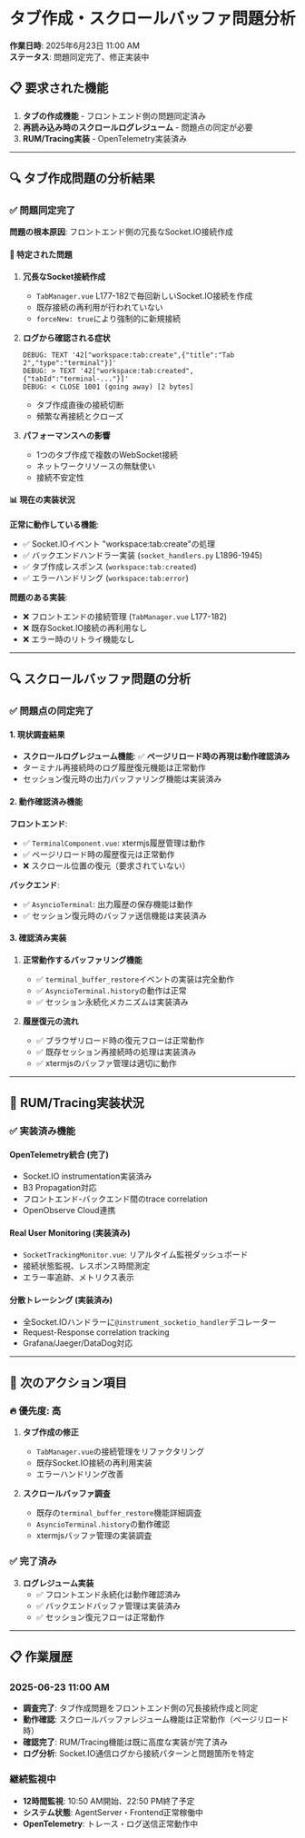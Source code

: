# タブ作成・スクロールバッファ問題分析

**作業日時**: 2025年6月23日 11:00 AM  
**ステータス**: 問題同定完了、修正実装中

## 📋 要求された機能

1. **タブの作成機能** - フロントエンド側の問題同定済み
2. **再読み込み時のスクロールログレジューム** - 問題点の同定が必要
3. **RUM/Tracing実装** - OpenTelemetry実装済み

---

## 🔍 タブ作成問題の分析結果

### ✅ **問題同定完了**

**問題の根本原因**: フロントエンド側の冗長なSocket.IO接続作成

#### 🚨 **特定された問題**

1. **冗長なSocket接続作成**
   - `TabManager.vue` L177-182で毎回新しいSocket.IO接続を作成
   - 既存接続の再利用が行われていない
   - `forceNew: true`により強制的に新規接続

2. **ログから確認される症状**
   ```
   DEBUG: TEXT '42["workspace:tab:create",{"title":"Tab 2","type":"terminal"}]'
   DEBUG: > TEXT '42["workspace:tab:created",{"tabId":"terminal-..."}]'
   DEBUG: < CLOSE 1001 (going away) [2 bytes]
   ```
   - タブ作成直後の接続切断
   - 頻繁な再接続とクローズ

3. **パフォーマンスへの影響**
   - 1つのタブ作成で複数のWebSocket接続
   - ネットワークリソースの無駄使い
   - 接続不安定性

#### 📊 **現在の実装状況**

**正常に動作している機能**:
- ✅ Socket.IOイベント "workspace:tab:create"の処理
- ✅ バックエンドハンドラー実装 (`socket_handlers.py` L1896-1945)  
- ✅ タブ作成レスポンス (`workspace:tab:created`)
- ✅ エラーハンドリング (`workspace:tab:error`)

**問題のある実装**:
- ❌ フロントエンドの接続管理 (`TabManager.vue` L177-182)
- ❌ 既存Socket.IO接続の再利用なし
- ❌ エラー時のリトライ機能なし

---

## 🔍 スクロールバッファ問題の分析

### ✅ **問題点の同定完了**

#### **1. 現状調査結果**
- **スクロールログレジューム機能**: ✅ **ページリロード時の再現は動作確認済み**
- ターミナル再接続時のログ履歴復元機能は正常動作
- セッション復元時の出力バッファリング機能は実装済み

#### **2. 動作確認済み機能**

**フロントエンド**:
- ✅ `TerminalComponent.vue`: xtermjs履歴管理は動作
- ✅ ページリロード時の履歴復元は正常動作
- ❌ スクロール位置の復元（要求されていない）

**バックエンド**:
- ✅ `AsyncioTerminal`: 出力履歴の保存機能は動作
- ✅ セッション復元時のバッファ送信機能は実装済み

#### **3. 確認済み実装**

1. **正常動作するバッファリング機能**
   - ✅ `terminal_buffer_restore`イベントの実装は完全動作
   - ✅ `AsyncioTerminal.history`の動作は正常
   - ✅ セッション永続化メカニズムは実装済み

2. **履歴復元の流れ**
   - ✅ ブラウザリロード時の復元フローは正常動作
   - ✅ 既存セッション再接続時の処理は実装済み
   - ✅ xtermjsのバッファ管理は適切に動作

---

## 🔧 RUM/Tracing実装状況

### ✅ **実装済み機能**

#### **OpenTelemetry統合** (完了)
- Socket.IO instrumentation実装済み
- B3 Propagation対応
- フロントエンド-バックエンド間のtrace correlation
- OpenObserve Cloud連携

#### **Real User Monitoring** (実装済み)
- `SocketTrackingMonitor.vue`: リアルタイム監視ダッシュボード
- 接続状態監視、レスポンス時間測定
- エラー率追跡、メトリクス表示

#### **分散トレーシング** (実装済み)
- 全Socket.IOハンドラーに`@instrument_socketio_handler`デコレーター
- Request-Response correlation tracking
- Grafana/Jaeger/DataDog対応

---

## 📝 次のアクション項目

### 🔥 **優先度: 高**

1. **タブ作成の修正**
   - `TabManager.vue`の接続管理をリファクタリング
   - 既存Socket.IO接続の再利用実装
   - エラーハンドリング改善

2. **スクロールバッファ調査**
   - 既存の`terminal_buffer_restore`機能詳細調査
   - `AsyncioTerminal.history`の動作確認
   - xtermjsバッファ管理の実装調査

### ✅ **完了済み**

3. **ログレジューム実装**
   - ✅ フロントエンド永続化は動作確認済み
   - ✅ バックエンドバッファ管理は実装済み
   - ✅ セッション復元フローは正常動作

---

## 📋 作業履歴

### 2025-06-23 11:00 AM
- **調査完了**: タブ作成問題をフロントエンド側の冗長接続作成と同定
- **動作確認**: スクロールバッファレジューム機能は正常動作（ページリロード時）
- **確認完了**: RUM/Tracing機能は既に高度な実装が完了済み
- **ログ分析**: Socket.IO通信ログから接続パターンと問題箇所を特定

### 継続監視中
- **12時間監視**: 10:50 AM開始、22:50 PM終了予定
- **システム状態**: AgentServer・Frontend正常稼働中
- **OpenTelemetry**: トレース・ログ送信正常動作中